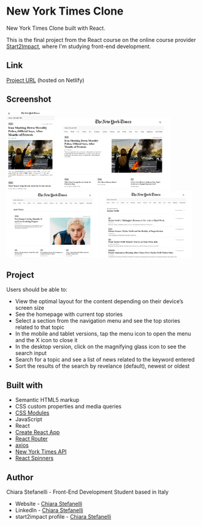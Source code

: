 # New York Times Clone

New York Times Clone built with React.

This is the final project from the React course on the online course provider [Start2Impact](https://www.start2impact.it/), where I'm studying front-end development.

## Link

[Project URL](https://new-york-times-clone-react.netlify.app/) (hosted on Netlify)

## Screenshot

<img src="./screenshots/newyorktimes-clone-mobile-preview.png" alt="New York Times clone mobile preview" width="25%"> <img src="./screenshots/newyorktimes-clone-desktop-preview.png" alt="New York Times clone desktop preview" width="60%">
<img src="./screenshots/newyorktimes-clone-section-preview.png" alt="New York Times clone section preview" width="48%"> <img src="./screenshots/newyorktimes-clone-search-results-preview.png" alt="New York Times clone search results preview" width="48%">

## Project

Users should be able to:

- View the optimal layout for the content depending on their device’s screen size
- See the homepage with current top stories
- Select a section from the navigation menu and see the top stories related to that topic
- In the mobile and tablet versions, tap the menu icon to open the menu and the X icon to close it
- In the desktop version, click on the magnifying glass icon to see the search input
- Search for a topic and see a list of news related to the keyword entered
- Sort the results of the search by revelance (default), newest or oldest

## Built with

- Semantic HTML5 markup
- CSS custom properties and media queries
- [CSS Modules](https://github.com/css-modules/css-modules)
- JavaScript
- React
- [Create React App](https://create-react-app.dev/)
- [React Router](https://reactrouter.com/en/main)
- [axios](https://axios-http.com/)
- [New York Times API](https://developer.nytimes.com/)
- [React Spinners](https://www.npmjs.com/package/react-spinners)

## Author

Chiara Stefanelli - Front-End Development Student based in Italy

- Website - [Chiara Stefanelli](https://chiarastefanelli.netlify.app/)
- LinkedIn - [Chiara Stefanelli](https://www.linkedin.com/in/chiarastefanelli/?locale=en_US)
- start2impact profile - [Chiara Stefanelli](https://talent.start2impact.it/profile/chiara-stefanelli-13)
